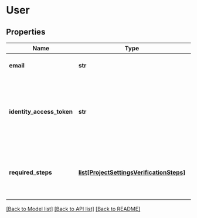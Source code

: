 # User

## Properties
Name | Type | Description | Notes
------------ | ------------- | ------------- | -------------
**email** | **str** | Email with which the user was created | [optional] 
**identity_access_token** | **str** | Access token in the shape of a JsonWebToken used as a Bearer token when submitting identity data  | [optional] 
**required_steps** | [**list[ProjectSettingsVerificationSteps]**](ProjectSettingsVerificationSteps.md) | List of the steps through which the user must go through to complete their verification  | [optional] 

[[Back to Model list]](../README.md#documentation-for-models) [[Back to API list]](../README.md#documentation-for-api-endpoints) [[Back to README]](../README.md)

